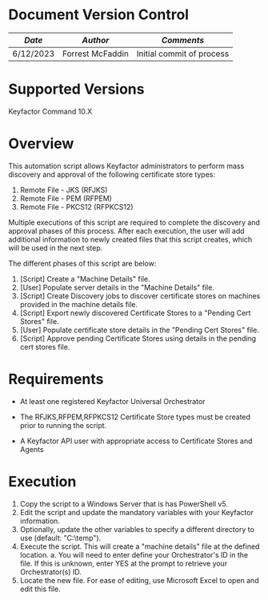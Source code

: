 # **Document Version Control**

| **_Date_** | **_Author_** | **_Comments_** |
|--|--|--|
| 6/12/2023 | Forrest McFaddin | Initial commit of process |

# **Supported Versions**

Keyfactor Command 10.X

# **Overview**
This automation script allows Keyfactor administrators to perform mass discovery and approval of the following certificate store types:
1. Remote File - JKS (RFJKS)
2. Remote File - PEM (RFPEM)
3. Remote File - PKCS12 (RFPKCS12)

Multiple executions of this script are required to complete the discovery and approval phases of this process. After each execution, the user will add additional information to newly created files that this script creates, which will be used in the next step.

The different phases of this script are below:

1. [Script]  Create a "Machine Details" file.
2. [User]    Populate server details in the "Machine Details" file.
2. [Script]  Create Discovery jobs to discover certificate stores on machines provided in the machine details file.
3. [Script]  Export newly discovered Certificate Stores to a "Pending Cert Stores" file.
4. [User]    Populate certificate store details in the "Pending Cert Stores" file.
5. [Script]  Approve pending Certificate Stores using details in the pending cert stores file.

# **Requirements**

* At least one registered Keyfactor Universal Orchestrator

* The RFJKS,RFPEM,RFPKCS12 Certificate Store types must be created prior to running the script.

* A Keyfactor API user with appropriate access to Certificate Stores and Agents

# **Execution**

1.  Copy the script to a Windows Server that is has PowerShell v5.
2.  Edit the script and update the mandatory variables with your Keyfactor information.
3.  Optionally, update the other variables to specify a different directory to use (default: "C:\temp").
4.  Execute the script. This will create a "machine details" file at the defined location.
a.  You will need to enter define your Orchestrator's ID in the file. If this is unknown, enter YES at the prompt to retrieve your Orchestrator(s) ID.
5.  Locate the new file. For ease of editing, use Microsoft Excel to open and edit this file.


```